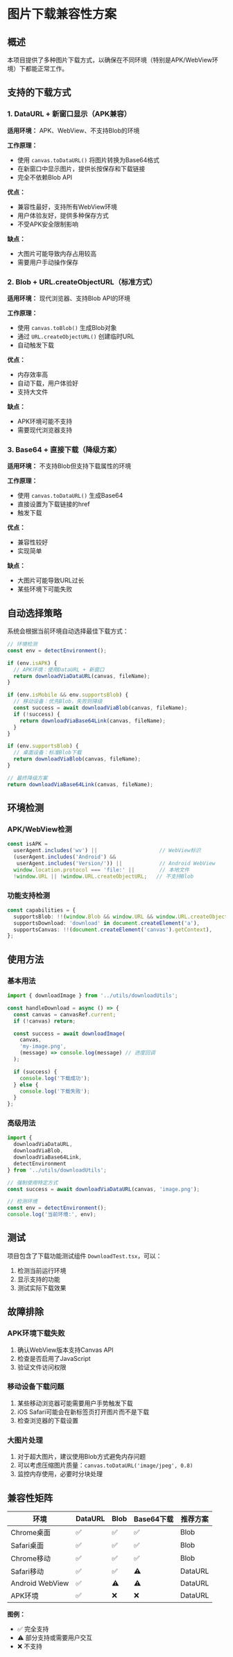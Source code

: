 # 图片下载兼容性方案

## 概述

本项目提供了多种图片下载方式，以确保在不同环境（特别是APK/WebView环境）下都能正常工作。

## 支持的下载方式

### 1. DataURL + 新窗口显示（APK兼容）

**适用环境：** APK、WebView、不支持Blob的环境

**工作原理：**
- 使用 `canvas.toDataURL()` 将图片转换为Base64格式
- 在新窗口中显示图片，提供长按保存和下载链接
- 完全不依赖Blob API

**优点：**
- 兼容性最好，支持所有WebView环境
- 用户体验友好，提供多种保存方式
- 不受APK安全限制影响

**缺点：**
- 大图片可能导致内存占用较高
- 需要用户手动操作保存

### 2. Blob + URL.createObjectURL（标准方式）

**适用环境：** 现代浏览器、支持Blob API的环境

**工作原理：**
- 使用 `canvas.toBlob()` 生成Blob对象
- 通过 `URL.createObjectURL()` 创建临时URL
- 自动触发下载

**优点：**
- 内存效率高
- 自动下载，用户体验好
- 支持大文件

**缺点：**
- APK环境可能不支持
- 需要现代浏览器支持

### 3. Base64 + 直接下载（降级方案）

**适用环境：** 不支持Blob但支持下载属性的环境

**工作原理：**
- 使用 `canvas.toDataURL()` 生成Base64
- 直接设置为下载链接的href
- 触发下载

**优点：**
- 兼容性较好
- 实现简单

**缺点：**
- 大图片可能导致URL过长
- 某些环境下可能失败

## 自动选择策略

系统会根据当前环境自动选择最佳下载方式：

```typescript
// 环境检测
const env = detectEnvironment();

if (env.isAPK) {
  // APK环境：使用DataURL + 新窗口
  return downloadViaDataURL(canvas, fileName);
}

if (env.isMobile && env.supportsBlob) {
  // 移动设备：优先Blob，失败则降级
  const success = await downloadViaBlob(canvas, fileName);
  if (!success) {
    return downloadViaBase64Link(canvas, fileName);
  }
}

if (env.supportsBlob) {
  // 桌面设备：标准Blob下载
  return downloadViaBlob(canvas, fileName);
}

// 最终降级方案
return downloadViaBase64Link(canvas, fileName);
```

## 环境检测

### APK/WebView检测

```typescript
const isAPK = 
  userAgent.includes('wv') ||                    // WebView标识
  (userAgent.includes('Android') && 
   userAgent.includes('Version/')) ||            // Android WebView
  window.location.protocol === 'file:' ||        // 本地文件
  !window.URL || !window.URL.createObjectURL;   // 不支持Blob
```

### 功能支持检测

```typescript
const capabilities = {
  supportsBlob: !!(window.Blob && window.URL && window.URL.createObjectURL),
  supportsDownload: 'download' in document.createElement('a'),
  supportsCanvas: !!(document.createElement('canvas').getContext),
};
```

## 使用方法

### 基本用法

```typescript
import { downloadImage } from '../utils/downloadUtils';

const handleDownload = async () => {
  const canvas = canvasRef.current;
  if (!canvas) return;

  const success = await downloadImage(
    canvas, 
    'my-image.png',
    (message) => console.log(message) // 进度回调
  );

  if (success) {
    console.log('下载成功');
  } else {
    console.log('下载失败');
  }
};
```

### 高级用法

```typescript
import { 
  downloadViaDataURL, 
  downloadViaBlob, 
  downloadViaBase64Link,
  detectEnvironment 
} from '../utils/downloadUtils';

// 强制使用特定方式
const success = await downloadViaDataURL(canvas, 'image.png');

// 检测环境
const env = detectEnvironment();
console.log('当前环境:', env);
```

## 测试

项目包含了下载功能测试组件 `DownloadTest.tsx`，可以：

1. 检测当前运行环境
2. 显示支持的功能
3. 测试实际下载效果

## 故障排除

### APK环境下载失败

1. 确认WebView版本支持Canvas API
2. 检查是否启用了JavaScript
3. 验证文件访问权限

### 移动设备下载问题

1. 某些移动浏览器可能需要用户手势触发下载
2. iOS Safari可能会在新标签页打开图片而不是下载
3. 检查浏览器的下载设置

### 大图片处理

1. 对于超大图片，建议使用Blob方式避免内存问题
2. 可以考虑压缩图片质量：`canvas.toDataURL('image/jpeg', 0.8)`
3. 监控内存使用，必要时分块处理

## 兼容性矩阵

| 环境 | DataURL | Blob | Base64下载 | 推荐方案 |
|------|---------|------|------------|----------|
| Chrome桌面 | ✅ | ✅ | ✅ | Blob |
| Safari桌面 | ✅ | ✅ | ✅ | Blob |
| Chrome移动 | ✅ | ✅ | ✅ | Blob |
| Safari移动 | ✅ | ✅ | ⚠️ | DataURL |
| Android WebView | ✅ | ⚠️ | ⚠️ | DataURL |
| APK环境 | ✅ | ❌ | ❌ | DataURL |

**图例：**
- ✅ 完全支持
- ⚠️ 部分支持或需要用户交互
- ❌ 不支持
